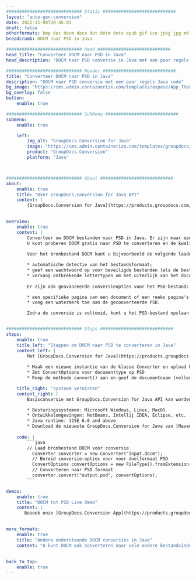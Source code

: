 ```yaml
---
############################# Static ############################
layout: "auto-gen-conversion"
date: 2022-11-08T20:46:01
draft: false
otherformats: bmp doc docm docx dot dotm dotx epub gif ico jpeg jpg md odt ott pdf png psd rtf tex tif tiff txt xps
breadcrumb: DOCM naar PSD in Java

############################# Head ############################
head_title: "Converteer DOCM naar PSD in Java"
head_description: "DOCM naar PSD conversie in Java met een paar regels code. Converteer meer dan 160 bestandsindelingen met de GroupDocs-documentconversie-API voor Java"

############################# Header ############################
title: "Converteer DOCM naar PSD in Java"
description: "DOCM naar PSD conversie met een paar regels Java code"
bg_image: "https://cms.admin.containerize.com/templates/aspose/App_Themes/V3/images/bg/header1.png"
bg_overlay: false
button:
    enable: true

############################# SubMenu ############################
submenu:
    enable: true

    left:
        img_alt: "GroupDocs.Conversion for Java"
        image: "https://cms.admin.containerize.com/templates/groupdocs/images/product-logos/90x90-noborder/groupdocs-conversion-java.png"
        product: "GroupDocs.Conversion"
        platform: "Java"



############################# About ############################
about:
    enable: true
    title: "Over GroupDocs.Conversion for Java API"
    content: |
        [GroupDocs.Conversion for Java](https://products.groupdocs.com/conversion/java/) is een geavanceerde conversie-API voor bestandsindelingen voor het converteren tussen populaire afbeeldings- en documentindelingen zoals Microsoft Office, OpenDocument, PDF, HTML, e-mail, CAD. en nog veel meer met slechts een paar regels code. De native API detecteert automatisch de formaten van de originele documenten en biedt veel opties voor het aanpassen van de geconverteerde documenten. Naast de functie om informatie uit een document te extraheren, ondersteunt het standaard ook het cachen van de conversieresultaten naar de lokale schijf. Elk type cacheopslag kan echter worden ondersteund door de juiste interfaces te implementeren - Amazon S3, Dropbox, Google Drive, Windows Azure, Reddis of andere.
    

overview:
    enable: true
    content: |
        Converteer uw DOCM bestanden naar PSD in Java. Er zijn maar een paar regels Java code nodig op elk platform naar keuze, zoals Windows, Linux, macOS.
        U kunt proberen DOCM gratis naar PSD te converteren en de kwaliteit van de conversieresultaten te evalueren. Naast eenvoudige scripts voor bestandsconversie, kunt u meer geavanceerde opties proberen voor het laden van het DOCM-bronbestand en het opslaan van de PSD-uitvoer. 
        
        Voor het bronbestand DOCM kunt u bijvoorbeeld de volgende laadopties gebruiken:

        * automatische detectie van het bestandsformaat;
        * geef een wachtwoord op voor beveiligde bestanden (als de bestandsindeling dit ondersteunt);
        * vervang ontbrekende lettertypen om het uiterlijk van het document te behouden.
        
        Er zijn ook geavanceerde conversieopties voor het PSD-bestand:

        * een specifieke pagina van een document of een reeks pagina's converteren;
        * voeg een watermerk toe aan de geconverteerde PSD.

        Zodra de conversie is voltooid, kunt u het PSD-bestand opslaan in uw lokale bestandspad of in opslag van derden, zoals FTP, Amazon S3, Google Drive, Dropbox enz. Let op - om DOCM te converteren tot PSD, hoeft u geen extra software te installeren, zoals MS Office, Open Office, Adobe Acrobat Reader etc.


############################# Steps ############################
steps:
    enable: true
    title_left: "Stappen om DOCM naar PSD te converteren in Java"
    content_left: |
        Met [GroupDocs.Conversion for Java](https://products.groupdocs.com/conversion/java/) kunnen ontwikkelaars het DOCM-bestand eenvoudig converteren naar PSD met een paar regels code.
        
        * Maak een nieuwe instantie van de klasse Converter en upload het bestand DOCM met het volledige pad
        * Zet ConvertOptions voor documenttype op PSD
        * Roep de methode convert() aan en geef de documentnaam (volledig pad) en formaat (PSD) door als parameter

    title_right: "systeem vereisten"
    content_right: |
        Basisconversie met GroupDocs.Conversion for Java API kan worden gedaan met slechts een paar regels code. Onze API's worden ondersteund op alle belangrijke platforms en besturingssystemen. Voordat u de onderstaande code uitvoert, moet u ervoor zorgen dat de volgende vereisten op uw systeem zijn geïnstalleerd.

        * Besturingssystemen: Microsoft Windows, Linux, MacOS
        * Ontwikkelomgevingen: NetBeans, Intellij IDEA, Eclipse, etc.
        * Java runtime: J2SE 6.0 and above
        * Download de nieuwste GroupDocs.Conversion for Java van [Maven](https://repository.groupdocs.com/webapp/#/artifacts/browse/tree/General/repo/com/groupdocs/groupdocs-conversion)
         
    code: |
        ```java    
        // Laad bronbestand DOCM voor conversie
          Converter converter = new Converter("input.docm");
          // Bereid conversie-opties voor voor doelformaat PSD
          ConvertOptions convertOptions = new FileType().fromExtension("psd").getConvertOptions();
          // Converteren naar PSD formaat
          converter.convert("output.psd", convertOptions);
        ```

demos:
    enable: true
    title: "DOCM tot PSD Live demo"
    content: |
       Bezoek onze [GroupDocs.Conversion App](https://products.groupdocs.app/conversion/family) website en probeer DOCM naar PSD conversie nu. De gratis demo heeft de volgende voordelen:
          

more_formats:
    enable: true
    title: "Andere ondersteunde DOCM conversies in Java"
    content: "U kunt DOCM ook converteren naar vele andere bestandsindelingen. Zie de lijst hieronder."
       
       
back_to_top:
    enable: true
---
```

